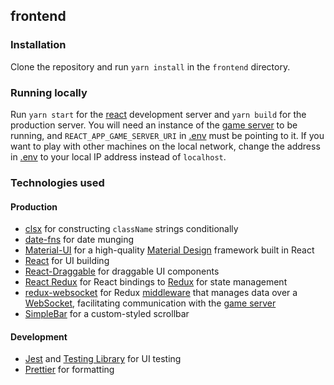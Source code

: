 ## frontend

### Installation

Clone the repository and run `yarn install` in the `frontend` directory.

### Running locally

Run `yarn start` for the [react](https://reactjs.org/) development server and
`yarn build` for the production server. You will need an instance of the [game
server](https://github.com/thisisrandy/igo-backend) to be running, and
`REACT_APP_GAME_SERVER_URI` in [.env](.env) must be pointing to it. If you want
to play with other machines on the local network, change the address in
[.env](.env) to your local IP address instead of `localhost`.

### Technologies used

#### Production

- [clsx](https://github.com/lukeed/clsx) for constructing `className` strings
  conditionally
- [date-fns](https://github.com/date-fns/date-fns) for date munging
- [Material-UI](https://material-ui.com/) for a high-quality [Material
  Design](https://material.io/design) framework built in React
- [React](https://reactjs.org/) for UI building
- [React-Draggable](https://github.com/react-grid-layout/react-draggable) for
  draggable UI components
- [React Redux](https://github.com/reduxjs/react-redux) for React bindings to
  [Redux](https://github.com/reduxjs/redux) for state management
- [redux-websocket](https://github.com/giantmachines/redux-websocket) for Redux
  [middleware](https://redux.js.org/understanding/history-and-design/middleware)
  that manages data over a [WebSocket](https://en.wikipedia.org/wiki/WebSocket),
  facilitating communication with the [game
  server](https://github.com/thisisrandy/igo-backend)
- [SimpleBar](https://github.com/Grsmto/simplebar) for a custom-styled scrollbar

#### Development

- [Jest](https://jestjs.io/) and [Testing Library](https://testing-library.com/)
  for UI testing
- [Prettier](https://prettier.io/) for formatting
